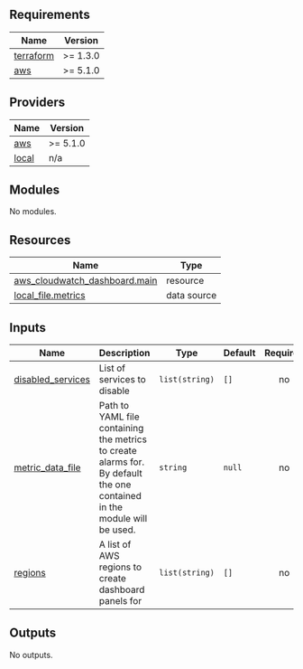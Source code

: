 ## Requirements

| Name | Version |
|------|---------|
| <a name="requirement_terraform"></a> [terraform](#requirement\_terraform) | >= 1.3.0 |
| <a name="requirement_aws"></a> [aws](#requirement\_aws) | >= 5.1.0 |

## Providers

| Name | Version |
|------|---------|
| <a name="provider_aws"></a> [aws](#provider\_aws) | >= 5.1.0 |
| <a name="provider_local"></a> [local](#provider\_local) | n/a |

## Modules

No modules.

## Resources

| Name | Type |
|------|------|
| [aws_cloudwatch_dashboard.main](https://registry.terraform.io/providers/hashicorp/aws/latest/docs/resources/cloudwatch_dashboard) | resource |
| [local_file.metrics](https://registry.terraform.io/providers/hashicorp/local/latest/docs/data-sources/file) | data source |

## Inputs

| Name | Description | Type | Default | Required |
|------|-------------|------|---------|:--------:|
| <a name="input_disabled_services"></a> [disabled\_services](#input\_disabled\_services) | List of services to disable | `list(string)` | `[]` | no |
| <a name="input_metric_data_file"></a> [metric\_data\_file](#input\_metric\_data\_file) | Path to YAML file containing the metrics to create alarms for. By default the one contained in the module will be used. | `string` | `null` | no |
| <a name="input_regions"></a> [regions](#input\_regions) | A list of AWS regions to create dashboard panels for | `list(string)` | `[]` | no |

## Outputs

No outputs.
